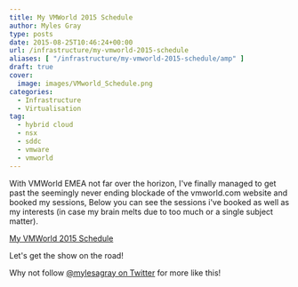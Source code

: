 ```yaml
---
title: My VMWorld 2015 Schedule
author: Myles Gray
type: posts
date: 2015-08-25T10:46:24+00:00
url: /infrastructure/my-vmworld-2015-schedule
aliases: [ "/infrastructure/my-vmworld-2015-schedule/amp" ]
draft: true
cover:
  image: images/VMworld_Schedule.png
categories:
  - Infrastructure
  - Virtualisation
tag:
  - hybrid cloud
  - nsx
  - sddc
  - vmware
  - vmworld
---
```


With VMWorld EMEA not far over the horizon, I've finally managed to get past the seemingly never ending blockade of the vmworld.com website and booked my sessions, Below you can see the sessions i've booked as well as my interests (in case my brain melts due to too much or a single subject matter).

[My VMWorld 2015 Schedule][1]

Let's get the show on the road!

Why not follow [@mylesagray on Twitter][2] for more like this!

 [1]: images/VMworld-2015-Europe.pdf
 [2]: https://twitter.com/mylesagray